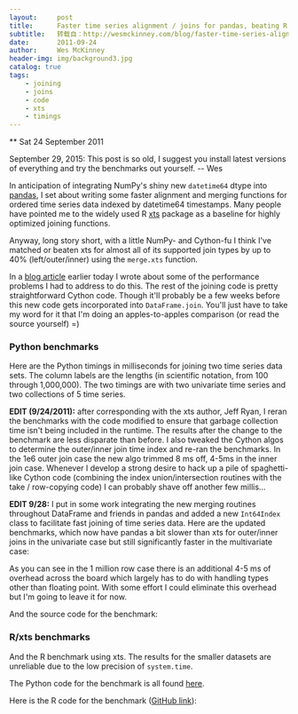 ```yaml
---
layout:     post
title:      Faster time series alignment / joins for pandas, beating R's xts package
subtitle:   转载自：http://wesmckinney.com/blog/faster-time-series-alignment-joins-for-pandas-beating-rs-xts-package/
date:       2011-09-24
author:     Wes McKinney
header-img: img/background3.jpg
catalog: true
tags:
    - joining
    - joins
    - code
    - xts
    - timings
---
```






** Sat 24 September 2011

 

> 
September 29, 2015: This post is so old, I suggest you install latest
versions of everything and try the benchmarks out yourself. -- Wes


In anticipation of integrating NumPy's shiny new `datetime64` dtype into [pandas](http://pandas.sourceforge.net/.), I set about writing some faster alignment and merging functions for ordered time series data indexed by datetime64 timestamps. Many people have pointed me to the widely used R [xts](http://cran.r-project.org/web/packages/xts/index.html) package as a baseline for highly optimized joining functions.

Anyway, long story short, with a little NumPy- and Cython-fu I think I've matched or beaten xts for almost all of its supported join types by up to 40% (left/outer/inner) using the `merge.xts` function.

In a [blog article](http://wesmckinney.com/blog?p=215) earlier today I wrote about some of the performance problems I had to address to do this. The rest of the joining code is pretty straightforward Cython code. Though it'll probably be a few weeks before this new code gets incorporated into `DataFrame.join`. You'll just have to take my word for it that I'm doing an apples-to-apples comparison (or read the source yourself) =)

### Python benchmarks

Here are the Python timings in milliseconds for joining two time series data sets. The column labels are the lengths (in scientific notation, from 100 through 1,000,000). The two timings are with two univariate time series and two collections of 5 time series.

**EDIT (9/24/2011):** after corresponding with the xts author, Jeff Ryan, I reran the benchmarks with the code modified to ensure that garbage collection time isn't being included in the runtime. The results after the change to the benchmark are less disparate than before. I also tweaked the Cython algos to determine the outer/inner join time index and re-ran the benchmarks. In the 1e6 outer join case the new algo trimmed 8 ms off, 4-5ms in the inner join case. Whenever I develop a strong desire to hack up a pile of spaghetti-like Cython code (combining the index union/intersection routines with the take / row-copying code) I can probably shave off another few millis…

**EDIT 9/28:** I put in some work integrating the new merging routines throughout DataFrame and friends in pandas and added a new `Int64Index` class to facilitate fast joining of time series data. Here are the updated benchmarks, which now have pandas a bit slower than xts for outer/inner joins in the univariate case but still significantly faster in the multivariate case:

As you can see in the 1 million row case there is an additional 4-5 ms of overhead across the board which largely has to do with handling types other than floating point. With some effort I could eliminate this overhead but I'm going to leave it for now.

And the source code for the benchmark:

### R/xts benchmarks

And the R benchmark using xts. The results for the smaller datasets are unreliable due to the low precision of `system.time`.

The Python code for the benchmark is all found [here](https://github.com/wesm/pandas/blob/fast-merge/scripts/bench_join.py).

Here is the R code for the benchmark ([GitHub link](https://github.com/wesm/pandas/blob/fast-merge/scripts/bench_join.R)):
